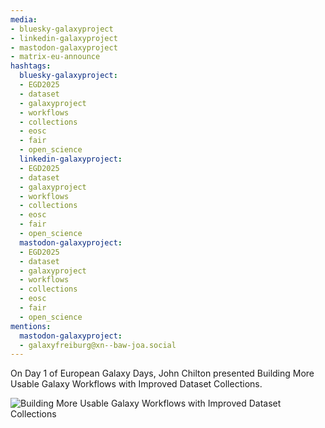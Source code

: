 ```yaml
---
media:
- bluesky-galaxyproject
- linkedin-galaxyproject
- mastodon-galaxyproject
- matrix-eu-announce
hashtags:
  bluesky-galaxyproject:
  - EGD2025
  - dataset
  - galaxyproject
  - workflows
  - collections
  - eosc
  - fair
  - open_science
  linkedin-galaxyproject:
  - EGD2025
  - dataset
  - galaxyproject
  - workflows
  - collections
  - eosc
  - fair
  - open_science
  mastodon-galaxyproject:
  - EGD2025
  - dataset
  - galaxyproject
  - workflows
  - collections
  - eosc
  - fair
  - open_science
mentions:
  mastodon-galaxyproject:
  - galaxyfreiburg@xn--baw-joa.social
---
```


On Day 1 of European Galaxy Days, John Chilton presented Building More Usable Galaxy Workflows with Improved Dataset Collections.

![Building More Usable Galaxy Workflows with Improved Dataset Collections](IMAGE_URL_HERE)